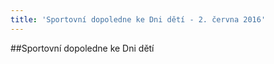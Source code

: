 ```yaml
---
title: 'Sportovní dopoledne ke Dni dětí - 2. června 2016'
---
```


##Sportovní dopoledne ke Dni dětí